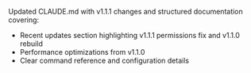 Updated CLAUDE.md with v1.1.1 changes and structured documentation covering:
- Recent updates section highlighting v1.1.1 permissions fix and v1.1.0 rebuild
- Performance optimizations from v1.1.0
- Clear command reference and configuration details
